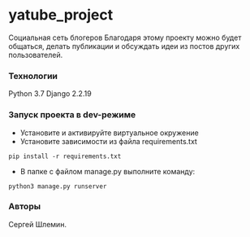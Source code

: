 # yatube_project
Социальная сеть блогеров
Благодаря    этому проекту можно будет общаться, делать публикации и обсуждать идеи из постов других пользователей.
### Технологии
Python 3.7
Django 2.2.19
### Запуск проекта в dev-режиме
- Установите и активируйте виртуальное окружение
- Установите зависимости из файла requirements.txt
```
pip install -r requirements.txt
``` 
- В папке с файлом manage.py выполните команду:
```
python3 manage.py runserver
```
### Авторы
Сергей Шлемин.